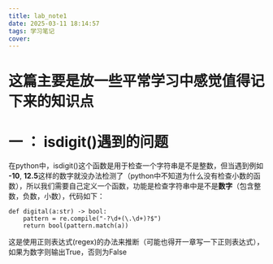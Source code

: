```yaml
---
title: lab_note1
date: 2025-03-11 18:14:57
tags: 学习笔记
cover:
---
```


# 这篇主要是放一些平常学习中感觉值得记下来的知识点

# 一 ： isdigit()遇到的问题

在python中，isdigit()这个函数是用于检查一个字符串是不是整数，但当遇到例如 **-10**, **12.5**这样的数字就没办法检测了（python中不知道为什么没有检查小数的函数），所以我们需要自己定义一个函数，功能是检查字符串中是不是**数字**（包含整数，负数，小数），代码如下：
```
def digital(a:str) -> bool:
    pattern = re.compile("-?\d+(\.\d+)?$")
    return bool(pattern.match(a))
```
这是使用正则表达式(regex)的办法来推断（可能也得开一章写一下正则表达式），如果为数字则输出True，否则为False
